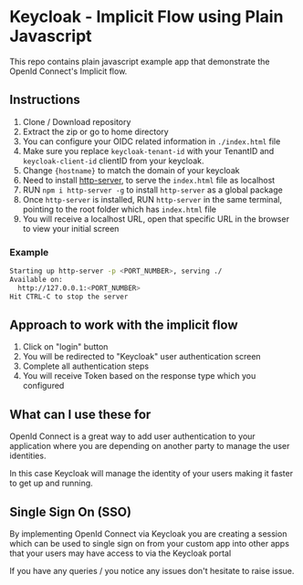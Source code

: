 # Keycloak - Implicit Flow using Plain Javascript

This repo contains plain javascript example app that demonstrate the OpenId Connect's Implicit flow.

## Instructions

1. Clone / Download repository
2. Extract the zip or go to home directory
3. You can configure your OIDC related information in ```./index.html``` file
4. Make sure you replace `keycloak-tenant-id` with your TenantID and `keycloak-client-id` clientID from your keycloak.
5. Change `{hostname}` to match the domain of your keycloak
6. Need to install [http-server](https://www.npmjs.com/package/http-server), to serve the `index.html` file as localhost
7. RUN `npm i http-server -g` to install `http-server` as a global package
8. Once `http-server` is installed, RUN `http-server` in the same terminal, pointing to the root folder which has `index.html` file
9. You will receive a localhost URL, open that specific URL in the browser to view your initial screen

### Example

```sh
Starting up http-server -p <PORT_NUMBER>, serving ./
Available on:
  http://127.0.0.1:<PORT_NUMBER>
Hit CTRL-C to stop the server
```

## Approach to work with the implicit flow

1. Click on "login" button
2. You will be redirected to "Keycloak" user authentication screen
3. Complete all authentication steps
4. You will receive Token based on the response type which you configured

## What can I use these for

OpenId Connect is a great way to add user authentication to your application where you are depending on another party to manage the user identities.

In this case Keycloak will manage the identity of your users making it faster to get up and running.

## Single Sign On (SSO)

By implementing OpenId Connect via Keycloak you are creating a session which can be used to single sign on from your custom app into other apps that your users may have access to via the Keycloak portal

If you have any queries / you notice any issues don't hesitate to raise issue.

